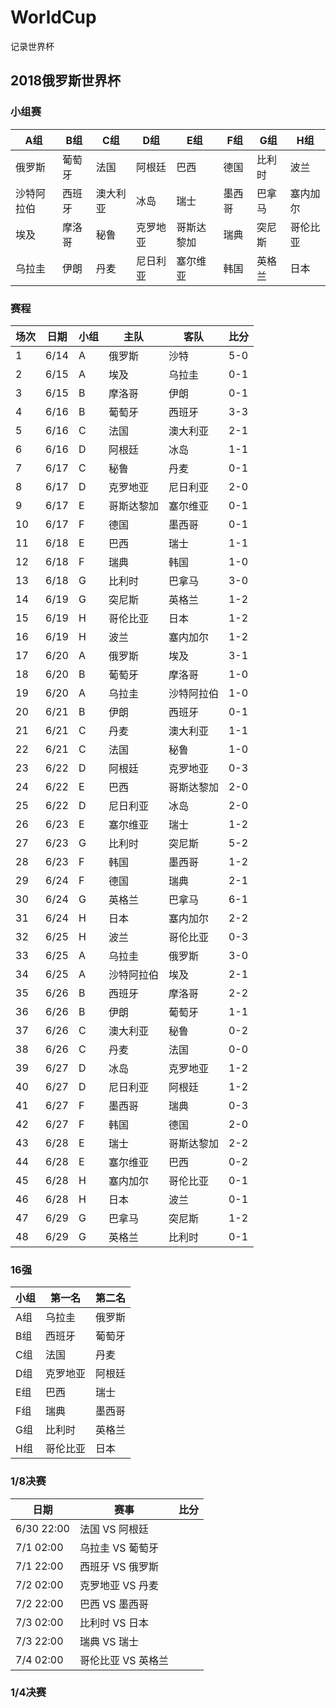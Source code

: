 # WorldCup

记录世界杯

## 2018俄罗斯世界杯

### 小组赛

A组      |      B组    |    C组      |       D组 |     E组 |     F组 |    G组 |   H组
--       | --         | --         | --         | --       | --    | --     | --
俄罗斯    | 葡萄牙      | 法国        | 阿根廷        | 巴西      | 德国   | 比利时 | 波兰
沙特阿拉伯 | 西班牙      | 澳大利亚    | 冰岛          | 瑞士      | 墨西哥 | 巴拿马 | 塞内加尔
埃及      | 摩洛哥      | 秘鲁       | 克罗地亚       | 哥斯达黎加 | 瑞典   | 突尼斯 | 哥伦比亚
乌拉圭    | 伊朗        | 丹麦       | 尼日利亚       | 塞尔维亚   | 韩国   | 英格兰 | 日本


### 赛程
场次 | 日期 | 小组 | 主队 | 客队 | 比分
--  | -- | -- | -- | -- | --
1 | 6/14 | A | 俄罗斯 | 沙特 | 5-0
2 | 6/15 | A | 埃及 | 乌拉圭 | 0-1
3 | 6/15 | B | 摩洛哥 | 伊朗 | 0-1
4 | 6/16 | B | 葡萄牙 | 西班牙 | 3-3
5 | 6/16 | C | 法国 | 澳大利亚 | 2-1
6 | 6/16 | D | 阿根廷 | 冰岛 | 1-1
7 | 6/17 | C | 秘鲁 | 丹麦   | 0-1
8 | 6/17 | D  | 克罗地亚 | 尼日利亚 | 2-0
9 | 6/17 | E  | 哥斯达黎加 | 塞尔维亚 | 0-1
10 | 6/17 | F  | 德国 | 墨西哥 | 0-1
11 | 6/18 | E  | 巴西 | 瑞士   | 1-1
12 | 6/18 | F  | 瑞典 | 韩国   | 1-0
13 | 6/18 | G  | 比利时 | 巴拿马 | 3-0
14 | 6/19 | G  | 突尼斯 | 英格兰 | 1-2
15 | 6/19 | H  | 哥伦比亚 | 日本 | 1-2
16 | 6/19 | H  | 波兰    | 塞内加尔 | 1-2
17 | 6/20 | A  | 俄罗斯  | 埃及 | 3-1
18 | 6/20 | B  | 葡萄牙  | 摩洛哥 | 1-0
19 | 6/20 | A  | 乌拉圭  | 沙特阿拉伯 | 1-0
20 | 6/21 | B  | 伊朗 | 西班牙 | 0-1
21 | 6/21 | C  | 丹麦 | 澳大利亚 | 1-1
22 | 6/21 | C  | 法国 | 秘鲁  | 1-0
23 | 6/22 | D  | 阿根廷 | 克罗地亚 | 0-3
24 | 6/22 | E  | 巴西   | 哥斯达黎加 | 2-0
25 | 6/22 | D  | 尼日利亚 | 冰岛     | 2-0
26 | 6/23 | E  | 塞尔维亚 | 瑞士     | 1-2
27 | 6/23 | G  | 比利时   | 突尼斯   | 5-2
28 | 6/23 | F  | 韩国     | 墨西哥   | 1-2
29 | 6/24 | F  | 德国 | 瑞典 | 2-1
30 | 6/24 | G  | 英格兰 | 巴拿马 | 6-1
31 | 6/24 | H  | 日本 | 塞内加尔 | 2-2
32 |  6/25 | H | 波兰 | 哥伦比亚 | 0-3
33 | 6/25 | A | 乌拉圭 | 俄罗斯 | 3-0
34 | 6/25 | A | 沙特阿拉伯 | 埃及 | 2-1
35 | 6/26 | B | 西班牙 | 摩洛哥 | 2-2
36 | 6/26 | B | 伊朗 | 葡萄牙 | 1-1
37 | 6/26 | C | 澳大利亚 | 秘鲁 | 0-2
38 | 6/26 | C | 丹麦 | 法国 | 0-0
39 | 6/27 | D | 冰岛 | 克罗地亚 | 1-2
40 | 6/27 | D | 尼日利亚 | 阿根廷 | 1-2
41 | 6/27 | F | 墨西哥 | 瑞典 | 0-3
42 | 6/27 | F | 韩国 | 德国 | 2-0
43 | 6/28 | E | 瑞士 | 哥斯达黎加 | 2-2
44 | 6/28 | E | 塞尔维亚 | 巴西 | 0-2
45 | 6/28 | H | 塞内加尔 | 哥伦比亚 | 0-1
46 | 6/28 | H | 日本 | 波兰 | 0-1
47 | 6/29 | G | 巴拿马 | 突尼斯 | 1-2
48 | 6/29 | G | 英格兰 | 比利时 | 0-1

### 16强
小组 | 第一名 | 第二名
--  | -- | --
A组 | 乌拉圭 | 俄罗斯
B组 | 西班牙 | 葡萄牙
C组 | 法国 | 丹麦
D组 | 克罗地亚 | 阿根廷
E组 | 巴西 | 瑞士
F组 | 瑞典 | 墨西哥
G组 | 比利时 | 英格兰
H组 | 哥伦比亚 | 日本

### 1/8决赛
日期 | 赛事 | 比分
--  | --   | --
6/30 22:00 | 法国 VS 阿根廷 |
7/1 02:00 | 乌拉圭 VS 葡萄牙 |
7/1 22:00 |  西班牙 VS 俄罗斯 |
7/2 02:00 | 克罗地亚 VS 丹麦 |
7/2 22:00 | 巴西 VS 墨西哥 |
7/3 02:00 | 比利时 VS 日本 |
7/3 22:00 | 瑞典 VS 瑞士 |
7/4 02:00 | 哥伦比亚 VS 英格兰|

### 1/4决赛
